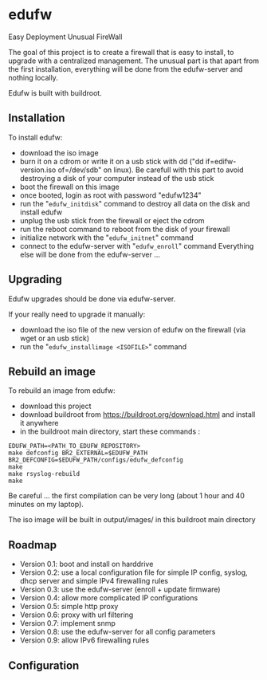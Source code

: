 # edufw
Easy Deployment Unusual FireWall

The goal of this project is to create a firewall that is easy to install, to upgrade with a centralized management.
The unusual part is that apart from the first installation, everything will be done from the edufw-server and nothing locally.

Edufw is built with buildroot.

## Installation
To install edufw:
- download the iso image
- burn it on a cdrom or write it on a usb stick with dd ("dd if=edifw-version.iso of=/dev/sdb" on linux). Be carefull with this part to avoid destroying a disk of your computer instead of the usb stick
- boot the firewall on this image
- once booted, login as root with password "edufw1234"
- run the "`edufw_initdisk`" command to destroy all data on the disk and install edufw
- unplug the usb stick from the firewall or eject the cdrom
- run the reboot command to reboot from the disk of your firewall
- initialize network with the "`edufw_initnet`" command
- connect to the edufw-server with "`edufw_enroll`" command
Everything else will be done from the edufw-server ...

## Upgrading
Edufw upgrades should be done via edufw-server.

If your really need to upgrade it manually:
- download the iso file of the new version of edufw on the firewall (via wget or an usb stick)
- run the "`edufw_installimage <ISOFILE>`" command

## Rebuild an image
To rebuild an image from edufw:
- download this project
- download buildroot from https://buildroot.org/download.html and install it anywhere
- in the buildroot main directory, start these commands :
```
EDUFW_PATH=<PATH_TO_EDUFW_REPOSITORY>
make defconfig BR2_EXTERNAL=$EDUFW_PATH BR2_DEFCONFIG=$EDUFW_PATH/configs/edufw_defconfig
make
make rsyslog-rebuild
make
```
Be careful ... the first compilation can be very long (about 1 hour and 40 minutes on my laptop).

The iso image will be built in output/images/ in this buildroot main directory

## Roadmap
- Version 0.1: boot and install on harddrive
- Version 0.2: use a local configuration file for simple IP config, syslog, dhcp server and simple IPv4 firewalling rules
- Version 0.3: use the edufw-server (enroll + update firmware)
- Version 0.4: allow more complicated IP configurations
- Version 0.5: simple http proxy
- Version 0.6: proxy with url filtering
- Version 0.7: implement snmp
- Version 0.8: use the edufw-server for all config parameters
- Version 0.9: allow IPv6 firewalling rules

## Configuration
